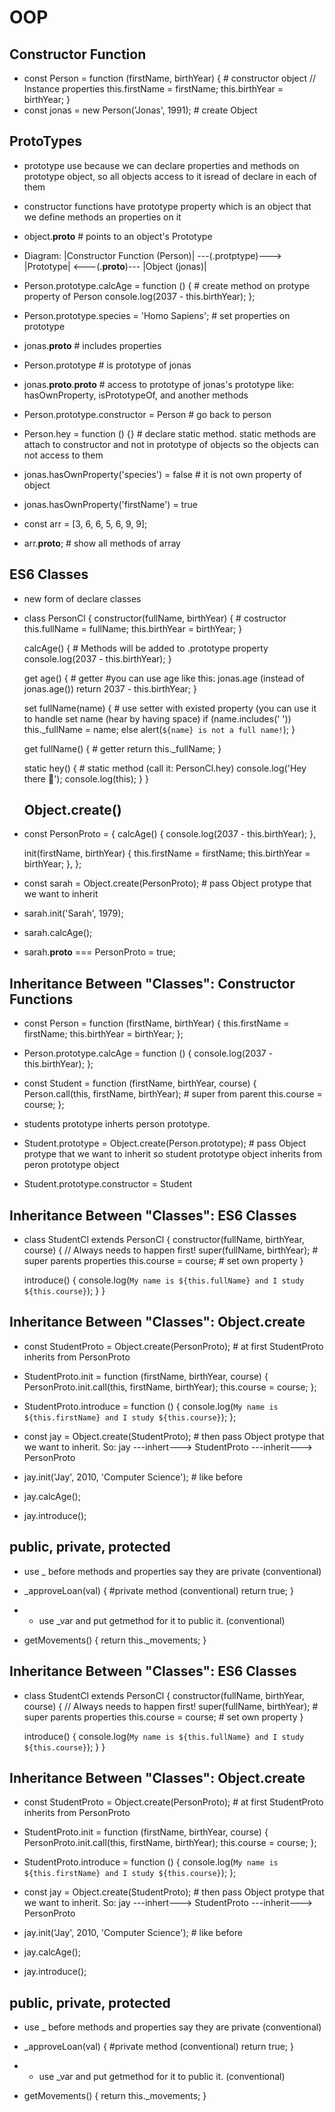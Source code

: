# OOP

## Constructor Function

- const Person = function (firstName, birthYear) { # constructor object
    // Instance properties
    this.firstName = firstName;
    this.birthYear = birthYear;
  }
- const jonas = new Person('Jonas', 1991); # create Object

## ProtoTypes

- prototype use because we can declare properties and methods on prototype object, so all objects access to it isread of declare in each of them
- constructor functions have prototype property which is an object that we define methods an properties on it
- object.__proto__ # points to an object's Prototype

- Diagram: |Constructor Function (Person)| ---(.protptype)---> |Prototype| <---(.__proto__)--- |Object (jonas)|

- Person.prototype.calcAge = function () { # create method on protype property of Person
    console.log(2037 - this.birthYear);
  };
- Person.prototype.species = 'Homo Sapiens'; # set properties on prototype

- jonas.__proto__ # includes properties
- Person.prototype # is prototype of jonas
- jonas.__proto__.__proto__ # access to prototype of  jonas's prototype like: hasOwnProperty, isPrototypeOf, and another methods
- Person.prototype.constructor = Person # go back to person

- Person.hey = function () {} # declare static method. static methods are attach to constructor and not in  prototype of objects so the objects can not access to them


- jonas.hasOwnProperty('species') = false # it is not own property of object
- jonas.hasOwnProperty('firstName') = true

- const arr = [3, 6, 6, 5, 6, 9, 9];
- arr.__proto__; # show all methods of array

## ES6 Classes

- new form of declare classes

- class PersonCl {
    constructor(fullName, birthYear) { # costructor
      this.fullName = fullName;
      this.birthYear = birthYear;
    }

    calcAge() {	# Methods will be added to .prototype property
      console.log(2037 - this.birthYear);
    }

    get age() { # getter #you can use age like this: jonas.age (instead of jonas.age())
      return 2037 - this.birthYear;
    }

    set fullName(name) { # use setter with existed property (you can use it to handle set name (hear by having space)
      if (name.includes(' ')) this._fullName = name;
      else alert(`${name} is not a full name!`);
    }

    get fullName() { # getter
      return this._fullName;
    }

    static hey() { # static method (call it: PersonCl.hey)
      console.log('Hey there 👋');
      console.log(this);
    }
  }

  ## Object.create()

- const PersonProto = {
    calcAge() {
      console.log(2037 - this.birthYear);
    },

    init(firstName, birthYear) {
      this.firstName = firstName;
      this.birthYear = birthYear;
    },
  };

- const sarah = Object.create(PersonProto); # pass Object protype that we want to inherit
- sarah.init('Sarah', 1979);
- sarah.calcAge();
- sarah.__proto__ === PersonProto = true;

## Inheritance Between "Classes": Constructor Functions

- const Person = function (firstName, birthYear) {
    this.firstName = firstName;
    this.birthYear = birthYear;
  };

- Person.prototype.calcAge = function () {
    console.log(2037 - this.birthYear);
  };

- const Student = function (firstName, birthYear, course) {
    Person.call(this, firstName, birthYear); # super from parent
    this.course = course;
  };

- students prototype inherts person prototype.
- Student.prototype = Object.create(Person.prototype); # pass Object protype that we want to inherit so student prototype object inherits from peron prototype object
- Student.prototype.constructor = Student

## Inheritance Between "Classes": ES6 Classes

- class StudentCl extends PersonCl {
    constructor(fullName, birthYear, course) {
      // Always needs to happen first!
      super(fullName, birthYear); # super parents properties
      this.course = course; # set own property
    }

    introduce() {
      console.log(`My name is ${this.fullName} and I study ${this.course}`);
    }
  }

## Inheritance Between "Classes": Object.create

- const StudentProto = Object.create(PersonProto); # at first StudentProto inherits from PersonProto
- StudentProto.init = function (firstName, birthYear, course) {
    PersonProto.init.call(this, firstName, birthYear);
    this.course = course;
  };

- StudentProto.introduce = function () {
    console.log(`My name is ${this.firstName} and I study ${this.course}`);
  };

- const jay = Object.create(StudentProto); # then pass Object protype that we want to inherit. So: jay ---inhert---> StudentProto ---inherit---> PersonProto

- jay.init('Jay', 2010, 'Computer Science'); # like before
- jay.calcAge();
- jay.introduce();

## public, private, protected

- use _ before methods and properties say they are private (conventional)
-  _approveLoan(val) {  #private method (conventional)
     return true;
  }

- - use _var and put getmethod for it to public it. (conventional)
- getMovements() {
    return this._movements;
  }

## Inheritance Between "Classes": ES6 Classes

- class StudentCl extends PersonCl {
    constructor(fullName, birthYear, course) {
      // Always needs to happen first!
      super(fullName, birthYear); # super parents properties
      this.course = course; # set own property
    }

    introduce() {
      console.log(`My name is ${this.fullName} and I study ${this.course}`);
    }
  }

## Inheritance Between "Classes": Object.create

- const StudentProto = Object.create(PersonProto); # at first StudentProto inherits from PersonProto
- StudentProto.init = function (firstName, birthYear, course) {
    PersonProto.init.call(this, firstName, birthYear);
    this.course = course;
  };

- StudentProto.introduce = function () {
    console.log(`My name is ${this.firstName} and I study ${this.course}`);
  };

- const jay = Object.create(StudentProto); # then pass Object protype that we want to inherit. So: jay ---inhert---> StudentProto ---inherit---> PersonProto

- jay.init('Jay', 2010, 'Computer Science'); # like before
- jay.calcAge();
- jay.introduce();

## public, private, protected

- use _ before methods and properties say they are private (conventional)
-  _approveLoan(val) {  #private method (conventional)
     return true;
  }

- - use _var and put getmethod for it to public it. (conventional)
- getMovements() {
    return this._movements;
  }